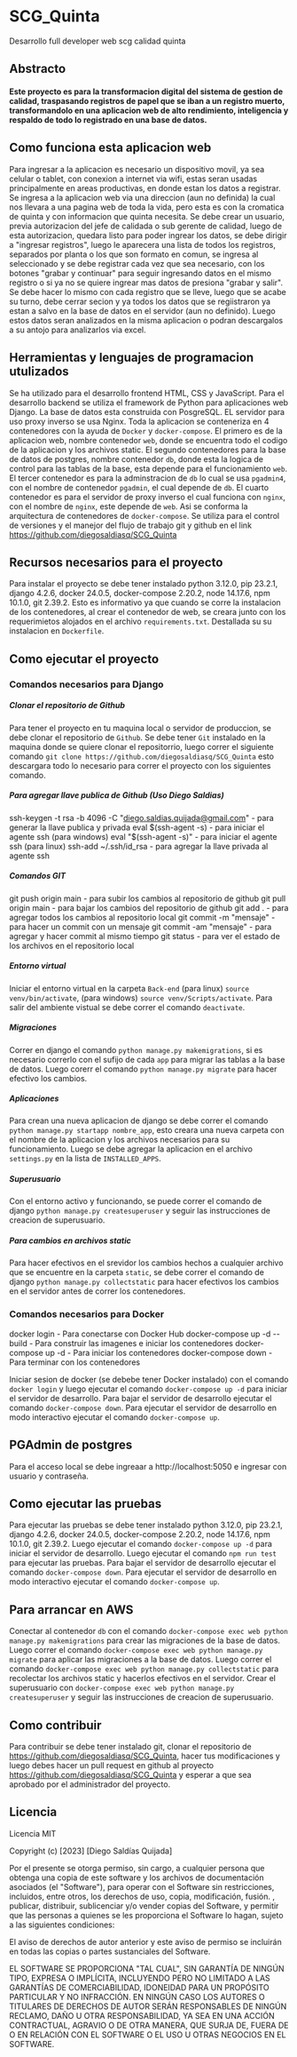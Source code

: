# SCG_Quinta
Desarrollo full developer web scg calidad quinta

## Abstracto

#### Este proyecto es para la transformacion digital del sistema de gestion de calidad, traspasando registros de papel que se iban a un registro muerto, transformandolo en una aplicacion web de alto rendimiento, inteligencia y respaldo de todo lo registrado en una base de datos.

## Como funciona esta aplicacion web

Para ingresar a la aplicacion es necesario un dispositivo movil, ya sea celular o tablet, con conexion a internet via wifi, estas seran usadas principalmente en areas productivas, en donde estan los datos a registrar. Se ingresa a la aplicacion web via una direccion (aun no definida) la cual nos llevara a una pagina web de toda la vida, pero esta es con la cromatica de quinta y con informacion que quinta necesita. Se debe crear un usuario, previa autorizacion del jefe de calidada o sub gerente de calidad, luego de esta autorizacion, quedara listo para poder ingrear los datos, se debe dirigir a "ingresar registros", luego le aparecera una lista de todos los registros, separados por planta o los que son formato en comun, se ingresa al seleccionado y se debe registrar cada vez que sea necesario, con los botones "grabar y continuar" para seguir ingresando datos en el mismo registro o si ya no se quiere ingrear mas datos de presiona "grabar y salir". Se debe hacer lo mismo con cada registro que se lleve, luego que se acabe su turno, debe cerrar secion y ya todos los datos que se regiistraron ya estan a salvo en la base de datos en el servidor (aun no definido). Luego estos datos seran analizados en la misma aplicacion o podran descargalos a su antojo para analizarlos via excel. 

## Herramientas y lenguajes de programacion utulizados

Se ha utilizado para el desarrollo frontend HTML, CSS y JavaScript. Para el desarrollo backend se utiliza el framework de Python para aplicaciones web Django. La base de datos esta construida con PosgreSQL. EL servidor para uso proxy inverso se usa Nginx. Toda la aplicacion se conteneriza en 4 contenedores con la ayuda de `Docker` y `docker-compose`. El primero es de la aplicacion web, nombre contenedor `web`, donde se encuentra todo el codigo de la aplicacion y los archivos static. El segundo contenedores para la base de datos de postgres, nombre contenedor `db`, donde esta la logica de control para las tablas de la base, esta depende para el funcionamiento `web`. El tercer contenedor es para la adminstracion de `db` lo cual se usa `pgadmin4`, con el nombre de contenedor `pgadmin`, el cual depende de `db`. El cuarto contenedor es para el servidor de proxy inverso el cual funciona con `nginx`, con el nombre de `nginx`, este depende de `web`. Asi se conforma la arquitectura de contenedores de `docker-compose`.
Se utiliza para el control de versiones y el manejor del flujo de trabajo git y github en el link https://github.com/diegosaldiasq/SCG_Quinta

## Recursos necesarios para el proyecto

Para instalar el proyecto se debe tener instalado python 3.12.0, pip 23.2.1, django 4.2.6, docker 24.0.5, docker-compose 2.20.2, node 14.17.6, npm 10.1.0, git 2.39.2. Esto es informativo ya que cuando se corre la instalacion de los contenedores, al crear el contenedor de web, se creara junto con los requerimietos alojados en el archivo `requirements.txt`. Destallada su su instalacion en `Dockerfile`.

## Como ejecutar el proyecto

### Comandos necesarios para Django
##### Clonar el repositorio de Github
Para tener el proyecto en tu maquina local o servidor de produccion, se debe clonar el repositorio de `Github`. Se debe tener `Git` instalado en la maquina donde se quiere clonar el repositorrio, luego correr el siguiente comando `git clone https://github.com/diegosaldiasq/SCG_Quinta` esto descargara todo lo necesario para correr el proyecto con los siguientes comando.
##### Para agregar llave publica de Github (Uso Diego Saldias)
ssh-keygen -t rsa -b 4096 -C "diego.saldias.quijada@gmail.com" - para generar la llave publica y privada
eval $(ssh-agent -s) - para iniciar el agente ssh (para windows)
eval "$(ssh-agent -s)" - para iniciar el agente ssh (para linux)
ssh-add ~/.ssh/id_rsa - para agregar la llave privada al agente ssh
##### Comandos GIT
git push origin main - para subir los cambios al repositorio de github
git pull origin main - para bajar los cambios del repositorio de github
git add . - para agregar todos los cambios al repositorio local
git commit -m "mensaje" - para hacer un commit con un mensaje
git commit -am "mensaje" - para agregar y hacer commit al mismo tiempo
git status - para ver el estado de los archivos en el repositorio local
##### Entorno virtual
Iniciar el entorno virtual en la carpeta `Back-end` (para linux) `source venv/bin/activate`, (para windows) `source venv/Scripts/activate`. Para salir del ambiente vistual se debe correr el comando `deactivate`.
##### Migraciones
Correr en django el comando `python manage.py makemigrations`, si es necesario correrlo con el sufijo de cada `app` para migrar las tablas a la base de datos. Luego corerr el comando `python manage.py migrate` para hacer efectivo los cambios.
##### Aplicaciones
Para crean una nueva aplicacion de django se debe correr el comando `python manage.py startapp nombre_app`, esto creara una nueva carpeta con el nombre de la aplicacion y los archivos necesarios para su funcionamiento. Luego se debe agregar la aplicacion en el archivo `settings.py` en la lista de `INSTALLED_APPS`.
##### Superusuario
Con el entorno activo y funcionando, se puede correr el comando de django `python manage.py createsuperuser` y seguir las instrucciones de creacion de superusuario.
##### Para cambios en archivos static
Para hacer efectivos en el srevidor los cambios hechos a cualquier archivo que se encuentre en la carpeta `static`, se debe correr el comando de django `python manage.py collectstatic` para hacer efectivos los cambios en el servidor antes de correr los contenedores.

### Comandos necesarios para Docker

docker login - Para conectarse con Docker Hub
docker-compose up -d --build - Para construir las imagenes e iniciar los contenedores
docker-compose up -d - Para iniciar los contenedores
docker-compose down - Para terminar con los contenedores

Iniciar sesion de docker (se debebe tener Docker instalado) con el comando `docker login` y luego ejecutar el comando `docker-compose up -d` para iniciar el servidor de desarrollo. Para bajar el servidor de desarrollo ejecutar el comando `docker-compose down`. Para ejecutar el servidor de desarrollo en modo interactivo ejecutar el comando `docker-compose up`. 

## PGAdmin de postgres

Para el acceso local se debe ingreaar a http://localhost:5050 e ingresar con usuario y contraseña.

## Como ejecutar las pruebas

Para ejecutar las pruebas se debe tener instalado python 3.12.0, pip 23.2.1, django 4.2.6, docker 24.0.5, docker-compose 2.20.2, node 14.17.6, npm 10.1.0, git 2.39.2. Luego ejecutar el comando `docker-compose up -d` para iniciar el servidor de desarrollo. Luego ejecutar el comando `npm run test` para ejecutar las pruebas. Para bajar el servidor de desarrollo ejecutar el comando `docker-compose down`. Para ejecutar el servidor de desarrollo en modo interactivo ejecutar el comando `docker-compose up`.

## Para arrancar en AWS

Conectar al contenedor `db` con el comando `docker-compose exec web python manage.py makemigrations` para crear las migraciones de la base de datos. Luego correr el comando `docker-compose exec web python manage.py migrate` para aplicar las migraciones a la base de datos. Luego correr el comando `docker-compose exec web python manage.py collectstatic` para recolectar los archivos static y hacerlos efectivos en el servidor. Crear el superusuario con `docker-compose exec web python manage.py createsuperuser` y seguir las instrucciones de creacion de superusuario.

## Como contribuir

Para contribuir se debe tener instalado git, clonar el repositorio de https://github.com/diegosaldiasq/SCG_Quinta, hacer tus modificaciones y luego debes hacer un pull request en github al proyecto https://github.com/diegosaldiasq/SCG_Quinta y esperar a que sea aprobado por el administrador del proyecto.

## Licencia

Licencia MIT

Copyright (c) [2023] [Diego Saldías Quijada]

Por el presente se otorga permiso, sin cargo, a cualquier persona que obtenga una copia de este software y los archivos de documentación asociados (el "Software"), para operar con el Software sin restricciones, incluidos, entre otros, los derechos de uso, copia, modificación, fusión. , publicar, distribuir, sublicenciar y/o vender copias del Software, y permitir que las personas a quienes se les proporciona el Software lo hagan, sujeto a las siguientes condiciones:

El aviso de derechos de autor anterior y este aviso de permiso se incluirán en todas las copias o partes sustanciales del Software.

EL SOFTWARE SE PROPORCIONA "TAL CUAL", SIN GARANTÍA DE NINGÚN TIPO, EXPRESA O IMPLÍCITA, INCLUYENDO PERO NO LIMITADO A LAS GARANTÍAS DE COMERCIABILIDAD, IDONEIDAD PARA UN PROPÓSITO PARTICULAR Y NO INFRACCIÓN. EN NINGÚN CASO LOS AUTORES O TITULARES DE DERECHOS DE AUTOR SERÁN RESPONSABLES DE NINGÚN RECLAMO, DAÑO U OTRA RESPONSABILIDAD, YA SEA EN UNA ACCIÓN CONTRACTUAL, AGRAVIO O DE OTRA MANERA, QUE SURJA DE, FUERA DE O EN RELACIÓN CON EL SOFTWARE O EL USO U OTRAS NEGOCIOS EN EL SOFTWARE.